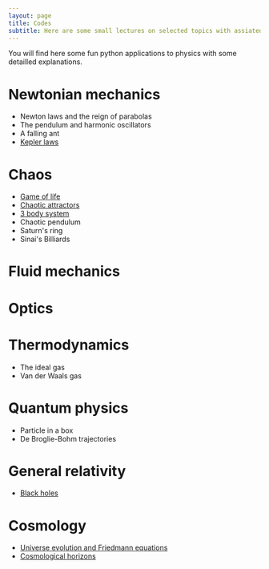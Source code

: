 ```yaml
---
layout: page
title: Codes
subtitle: Here are some small lectures on selected topics with assiated illustrative codes you can play with.
---
```


You will find here some fun python applications to physics with some detailled explanations.

# Newtonian mechanics

- Newton laws and the reign of parabolas
- The pendulum and harmonic oscillators
- A falling ant
- [Kepler laws](meca/Kepler.md)

# Chaos

- [Game of life](chaos/game_of_life.md)
- [Chaotic attractors](chaos/Lorenz.pdf)
- [3 body system](chaos/3corps.pdf)
- Chaotic pendulum
- Saturn's ring
- Sinai's Billiards

# Fluid mechanics

# Optics

# Thermodynamics

- The ideal gas
- Van der Waals gas

# Quantum physics

- Particle in a box
- De Broglie-Bohm trajectories

# General relativity

- [Black holes](cosmo/black-holes.md)

# Cosmology

- [Universe evolution and Friedmann equations](cosmo/friedmann.md)
- [Cosmological horizons](cosmo/horizons.md)




